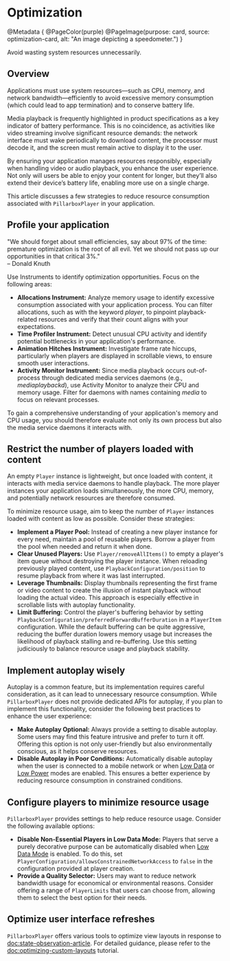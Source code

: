 # Optimization

@Metadata {
    @PageColor(purple)
    @PageImage(purpose: card, source: optimization-card, alt: "An image depicting a speedometer.")
}

Avoid wasting system resources unnecessarily.

## Overview

Applications must use system resources—such as CPU, memory, and network bandwidth—efficiently to avoid excessive memory consumption (which could lead to app termination) and to conserve battery life.

Media playback is frequently highlighted in product specifications as a key indicator of battery performance. This is no coincidence, as activities like video streaming involve significant resource demands: the network interface must wake periodically to download content, the processor must decode it, and the screen must remain active to display it to the user.

By ensuring your application manages resources responsibly, especially when handling video or audio playback, you enhance the user experience. Not only will users be able to enjoy your content for longer, but they’ll also extend their device’s battery life, enabling more use on a single charge.

This article discusses a few strategies to reduce resource consumption associated with ``PillarboxPlayer`` in your application.

## Profile your application

"We should forget about small efficiencies, say about 97% of the time: premature optimization is the root of all evil. Yet we should not pass up our opportunities in that critical 3%."  
– Donald Knuth

Use Instruments to identify optimization opportunities. Focus on the following areas:

- **Allocations Instrument:** Analyze memory usage to identify excessive consumption associated with your application process. You can filter allocations, such as with the keyword _player_, to pinpoint playback-related resources and verify that their count aligns with your expectations.
- **Time Profiler Instrument:** Detect unusual CPU activity and identify potential bottlenecks in your application's performance.
- **Animation Hitches Instrument:** Investigate frame rate hiccups, particularly when players are displayed in scrollable views, to ensure smooth user interactions.
- **Activity Monitor Instrument:**
Since media playback occurs out-of-process through dedicated media services daemons (e.g., _mediaplaybackd_), use Activity Monitor to analyze their CPU and memory usage. Filter for daemons with names containing _media_ to focus on relevant processes.

To gain a comprehensive understanding of your application's memory and CPU usage, you should therefore evaluate not only its own process but also the media service daemons it interacts with.

## Restrict the number of players loaded with content

An empty ``Player`` instance is lightweight, but once loaded with content, it interacts with media service daemons to handle playback. The more player instances your application loads simultaneously, the more CPU, memory, and potentially network resources are therefore consumed.

To minimize resource usage, aim to keep the number of ``Player`` instances loaded with content as low as possible. Consider these strategies:

- **Implement a Player Pool:** Instead of creating a new player instance for every need, maintain a pool of reusable players. Borrow a player from the pool when needed and return it when done.
- **Clear Unused Players:** Use ``Player/removeAllItems()`` to empty a player's item queue without destroying the player instance. When reloading previously played content, use ``PlaybackConfiguration/position`` to resume playback from where it was last interrupted.
- **Leverage Thumbnails:** Display thumbnails representing the first frame or video content to create the illusion of instant playback without loading the actual video. This approach is especially effective in scrollable lists with autoplay functionality.
- **Limit Buffering:** Control the player's buffering behavior by setting ``PlaybackConfiguration/preferredForwardBufferDuration`` in a ``PlayerItem`` configuration. While the default buffering can be quite aggressive, reducing the buffer duration lowers memory usage but increases the likelihood of playback stalling and re-buffering. Use this setting judiciously to balance resource usage and playback stability.

## Implement autoplay wisely

Autoplay is a common feature, but its implementation requires careful consideration, as it can lead to unnecessary resource consumption. While ``PillarboxPlayer`` does not provide dedicated APIs for autoplay, if you plan to implement this functionality, consider the following best practices to enhance the user experience:

- **Make Autoplay Optional:** Always provide a setting to disable autoplay. Some users may find this feature intrusive and prefer to turn it off. Offering this option is not only user-friendly but also environmentally conscious, as it helps conserve resources.
- **Disable Autoplay in Poor Conditions:** Automatically disable autoplay when the user is connected to a mobile network or when [Low Data](https://support.apple.com/en-is/102433) or [Low Power](https://support.apple.com/en-us/101604) modes are enabled. This ensures a better experience by reducing resource consumption in constrained conditions.

## Configure players to minimize resource usage

``PillarboxPlayer`` provides settings to help reduce resource usage. Consider the following available options:

- **Disable Non-Essential Players in Low Data Mode:** Players that serve a purely decorative purpose can be automatically disabled when [Low Data Mode](https://support.apple.com/en-is/102433) is enabled. To do this, set ``PlayerConfiguration/allowsConstrainedNetworkAccess`` to `false` in the configuration provided at player creation.
- **Provide a Quality Selector:** Users may want to reduce network bandwidth usage for economical or environmental reasons. Consider offering a range of ``PlayerLimits`` that users can choose from, allowing them to select the best option for their needs.

## Optimize user interface refreshes

``PillarboxPlayer`` offers various tools to optimize view layouts in response to <doc:state-observation-article>. For detailed guidance, please refer to the <doc:optimizing-custom-layouts> tutorial.
